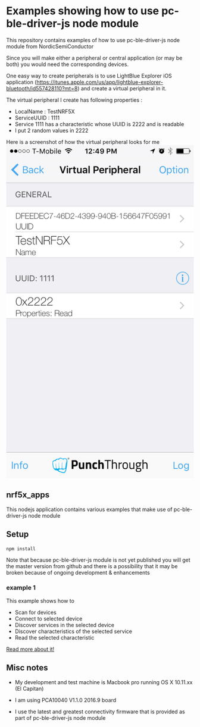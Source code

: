 # Examples showing how to use pc-ble-driver-js node module

This repository contains examples of how to use pc-ble-driver-js node module from NordicSemiConductor

Since you will make either a peripheral or central application (or may be both) you would need the corresponding
devices.

One easy way to create peripherals is to use LightBlue Explorer iOS application (https://itunes.apple.com/us/app/lightblue-explorer-bluetooth/id557428110?mt=8) and create a virtual peripheral in it.

The virtual peripheral I create has following properties :
* LocalName : TestNRF5X
* ServiceUUID : 1111
* Service 1111 has a characteristic whose UUID is 2222 and is readable
* I put 2 random values in 2222

Here is a screenshot of how the virtual peripheral looks for me
![Virtual Peripheral](/virtual_peripheral.PNG?raw=true "Virtual Peripheral")


## nrf5x_apps

This nodejs application contains various examples that make use of pc-ble-driver-js node module

## Setup

```
npm install
```

Note that because pc-ble-driver-js module is not yet published you will get the master version from
github and there is a possibility that it may be broken because of ongoing development & enhancements

### example 1

This example shows how to
* Scan for devices
* Connect to selected device
* Discover services in the selected device
* Discover characteristics of the selected service
* Read the selected characteristic

[Read more about it!](nrf5x_apps/example1)

## Misc notes

* My development and test machine is Macbook pro running OS X 10.11.xx (El Capitan)

* I am using PCA10040 V1.1.0 2016.9 board

* I use the latest and greatest connectivity firmware that is provided as part of pc-ble-driver-js node module
